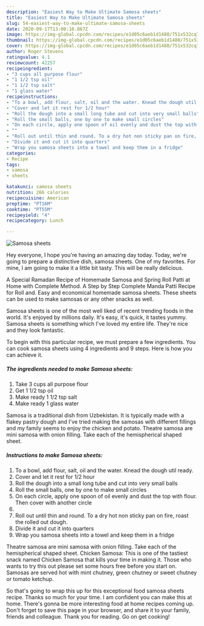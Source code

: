 ```yaml
---
description: "Easiest Way to Make Ultimate Samosa sheets"
title: "Easiest Way to Make Ultimate Samosa sheets"
slug: 54-easiest-way-to-make-ultimate-samosa-sheets
date: 2020-09-17T13:00:10.867Z
image: https://img-global.cpcdn.com/recipes/e1d05c6aeb1d1480/751x532cq70/samosa-sheets-recipe-main-photo.jpg
thumbnail: https://img-global.cpcdn.com/recipes/e1d05c6aeb1d1480/751x532cq70/samosa-sheets-recipe-main-photo.jpg
cover: https://img-global.cpcdn.com/recipes/e1d05c6aeb1d1480/751x532cq70/samosa-sheets-recipe-main-photo.jpg
author: Roger Stevens
ratingvalue: 4.1
reviewcount: 42257
recipeingredient:
- "3 cups all purpose flour"
- "1 1/2 tsp oil"
- "1 1/2 tsp salt"
- "1 glass water"
recipeinstructions:
- "To a bowl, add flour, salt, oil and the water. Knead the dough util ready."
- "Cover and let it rest for 1/2 hour"
- "Roll the dough into a small long tube and cut into very small balls"
- "Roll the small balls, one by one to make small circles"
- "On each circle, apply one spoon of oil evenly and dust the top with flour. Then cover with another circle"
- ""
- "Roll out until thin and round. To a dry hot non sticky pan on fire, roast the rolled out dough."
- "Divide it and cut it into quarters"
- "Wrap you samosa sheets into a towel and keep them in a fridge"
categories:
- Recipe
tags:
- samosa
- sheets

katakunci: samosa sheets 
nutrition: 266 calories
recipecuisine: American
preptime: "PT16M"
cooktime: "PT55M"
recipeyield: "4"
recipecategory: Lunch

---
```



![Samosa sheets](https://img-global.cpcdn.com/recipes/e1d05c6aeb1d1480/751x532cq70/samosa-sheets-recipe-main-photo.jpg)

Hey everyone, I hope you're having an amazing day today. Today, we're going to prepare a distinctive dish, samosa sheets. One of my favorites. For mine, I am going to make it a little bit tasty. This will be really delicious.

A Special Ramadan Recipe of Homemade Samosa and Spring Roll Patti at Home with Complete Method. A Step by Step Complete Manda Patti Recipe for Roll and. Easy and economical homemade samosa sheets. These sheets can be used to make samosas or any other snacks as well.

Samosa sheets is one of the most well liked of recent trending foods in the world. It's enjoyed by millions daily. It's easy, it's quick, it tastes yummy. Samosa sheets is something which I've loved my entire life. They're nice and they look fantastic.


To begin with this particular recipe, we must prepare a few ingredients. You can cook samosa sheets using 4 ingredients and 9 steps. Here is how you can achieve it.

<!--inarticleads1-->

##### The ingredients needed to make Samosa sheets:

1. Take 3 cups all purpose flour
1. Get 1 1/2 tsp oil
1. Make ready 1 1/2 tsp salt
1. Make ready 1 glass water


Samosa is a traditional dish from Uzbekistan. It is typically made with a flakey pastry dough and I&#39;ve tried making the samosas with different fillings and my family seems to enjoy the chicken and potato. Theatre samosa are mini samosa with onion filling. Take each of the hemispherical shaped sheet. 

<!--inarticleads2-->

##### Instructions to make Samosa sheets:

1. To a bowl, add flour, salt, oil and the water. Knead the dough util ready.
1. Cover and let it rest for 1/2 hour
1. Roll the dough into a small long tube and cut into very small balls
1. Roll the small balls, one by one to make small circles
1. On each circle, apply one spoon of oil evenly and dust the top with flour. Then cover with another circle
1. 
1. Roll out until thin and round. To a dry hot non sticky pan on fire, roast the rolled out dough.
1. Divide it and cut it into quarters
1. Wrap you samosa sheets into a towel and keep them in a fridge


Theatre samosa are mini samosa with onion filling. Take each of the hemispherical shaped sheet. Chicken Samosa: This is one of the tastiest snack named Chicken Samosa that kills your time in making it. Those who wants to try this out please set some hours free before you start on. Samosas are served hot with mint chutney, green chutney or sweet chutney or tomato ketchup. 

So that's going to wrap this up for this exceptional food samosa sheets recipe. Thanks so much for your time. I am confident you can make this at home. There's gonna be more interesting food at home recipes coming up. Don't forget to save this page in your browser, and share it to your family, friends and colleague. Thank you for reading. Go on get cooking!
